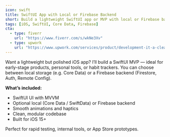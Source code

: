 ```yaml
---
icon: swift
title: SwiftUI App with Local or Firebase Backend
short: Build a lightweight SwiftUI app or MVP with local or Firebase backend and smooth UI
tags: [iOS, SwiftUI, Core Data, Firebase]
cta:
  - type: fiverr
    url: "https://www.fiverr.com/s/wkNe3Xv"
  - type: upwork
    url: "https://www.upwork.com/services/product/development-it-a-clean-swiftui-app-or-mvp-with-animations-and-local-data-1947301712324047293?ref=project_share"
---
```


Want a lightweight but polished iOS app? I’ll build a SwiftUI MVP — ideal for early-stage products, personal tools, or habit trackers. You can choose between local storage (e.g. Core Data) or a Firebase backend (Firestore, Auth, Remote Config).

**What’s included:**
- SwiftUI UI with MVVM
- Optional local (Core Data / SwiftData) or Firebase backend
- Smooth animations and haptics
- Clean, modular codebase
- Built for iOS 15+

Perfect for rapid testing, internal tools, or App Store prototypes.